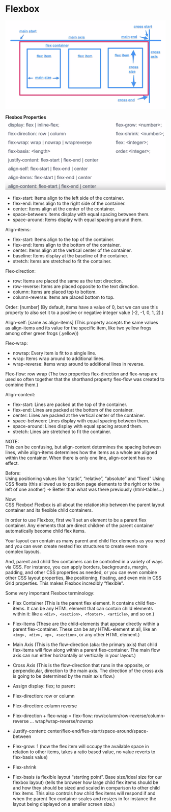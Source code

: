 # Flexbox

![Flexbox Model](../img/css-flexbox-model.png)

**Flexbox Properties**
![Flexbox Properties](../img/css-flexbox-properties.png)

- flex-start: Items align to the left side of the container.
- flex-end: Items align to the right side of the container.
- center: Items align at the center of the container.
- space-between: Items display with equal spacing between them.
- space-around: Items display with equal spacing around them.

Align-items:

- flex-start: Items align to the top of the container.
- flex-end: Items align to the bottom of the container.
- center: Items align at the vertical center of the container.
- baseline: Items display at the baseline of the container.
- stretch: Items are stretched to fit the container.

Flex-direction:

- row: Items are placed the same as the text direction.
- row-reverse: Items are placed opposite to the text direction.
- column: Items are placed top to bottom.
- column-reverse: Items are placed bottom to top.

Order: [number] (By default, items have a value of 0, but we can use this property to also set it to a positive or negative integer value (-2, -1, 0, 1, 2).)

Align-self: [same as align-items] (This property accepts the same values as align-items and its value for the specific item, like two yellow frogs among other green frogs (.yellow))

Flex-wrap:

- nowrap: Every item is fit to a single line.
- wrap: Items wrap around to additional lines.
- wrap-reverse: Items wrap around to additional lines in reverse.

Flex-flow: row wrap (The two properties flex-direction and flex-wrap are used so often together that the shorthand property flex-flow was created to combine them.)

Align-content:

- flex-start: Lines are packed at the top of the container.
- flex-end: Lines are packed at the bottom of the container.
- center: Lines are packed at the vertical center of the container.
- space-between: Lines display with equal spacing between them.
- space-around: Lines display with equal spacing around them.
- stretch: Lines are stretched to fit the container.

NOTE:  
This can be confusing, but align-content determines the spacing between lines, while align-items determines how the items as a whole are aligned within the container. When there is only one line, align-content has no effect.

Before:  
Using positioning values like “static”, “relative”, “absolute” and “fixed”
Using CSS floats (this allowed us to position page elements to the right or to the left of one another)
-> Better than what was there previously (html-tables…)

Now:  
CSS Flexbox!
Flexbox is all about the relationship between the parent layout container and its flexible child containers.

In order to use Flexbox, first we’ll set an element to be a parent flex container. Any elements that are direct children of the parent container automatically become child flex items.

Your layout can contain as many parent and child flex elements as you need and you can even create nested flex structures to create even more complex layouts.

And, parent and child flex containers can be controlled in a variety of ways via CSS. For instance, you can apply borders, backgrounds, margin, padding, and other CSS properties as needed, or you can even combine other CSS layout properties, like positioning, floating, and even mix in CSS Grid properties. This makes Flexbox incredibly “flexible”.

Some very important Flexbox terminology:

- Flex Container (This is the parent flex element. It contains child flex-items. It can be any HTML element that can contain child elements within it: like a `<div>, <section>, <footer>, <article>`, and so on.)
- Flex-Items (These are the child-elements that appear directly within a parent flex-container. These can be any HTML-element at all, like an `<img>, <div>, <p>, <section>`, or any other HTML element.)
- Main Axis (This is the flow-direction (aka: the primary axis) that child flex-items will flow along within a parent flex-container. The main flow axis can run either horizontally or vertically in your layout.)
- Cross Axis (This is the flow-direction that runs in the opposite, or perpendicular, direction to the main axis. The direction of the cross axis is going to be determined by the main axis flow.)

- Assign display: flex; to parent
- Flex-direction: row or column
- Flex-direction: column reverse
- Flex-direction + flex-wrap = flex-flow: row/column/row-reverse/column-reverse … wrap/wrap-reverse/nowrap
- Justify-content: center/flex-end/flex-start/space-around/space-between
- Flex-grow: 1 (how the flex item will occupy the available space in relation to other items, takes a ratio based value, no value reverts to flex-basis value)
- Flex-shrink
- Flex-basis (a flexible layout “starting point”. Base size/ideal size for our flexbox layout)
  (tells the browser how large child flex items should be and how they should be sized and scaled in comparison to other child flex items. This also controls how child flex items will respond if and when the parent flex container scales and resizes in for instance the layout being displayed on a smaller screen size.)
